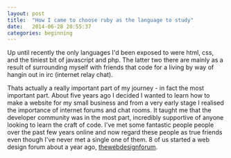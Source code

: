 ```yaml
---
layout: post
title:  "How I came to choose ruby as the language to study"
date:   2014-06-28 20:55:37
categories: beginning
---
```


Up until recently the only languages I'd been exposed to were html, css, and the tiniest bit of javascript and php. The latter two there are mainly as a result of surrounding myself with friends that code for a living by way of hangin out in irc (internet relay chat). 

Thats actually a really important part of my journey - in fact the most important part. About five years ago I decided I wanted to learn how to make a website for my small business and from a very early stage I realised the importance of internet forums and chat rooms. It taught me that the developer community was in the most part, incredibly supportive of anyone looking to learn the craft of code. I've met some fantastic people people over the past few years online and now regard these people as true friends even though I've never met a single one of them. 8 of us started a web design forum about a year ago, <a href="http://thewebdesignforum.co.uk">thewebdesignforum</a>. 







